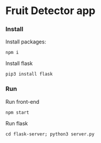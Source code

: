 # Fruit Detector app


### Install
Install packages:
```
npm i
```

Install flask
```
pip3 install flask
```

### Run
Run front-end
```
npm start
```


Run flask
```
cd flask-server; python3 server.py
```

